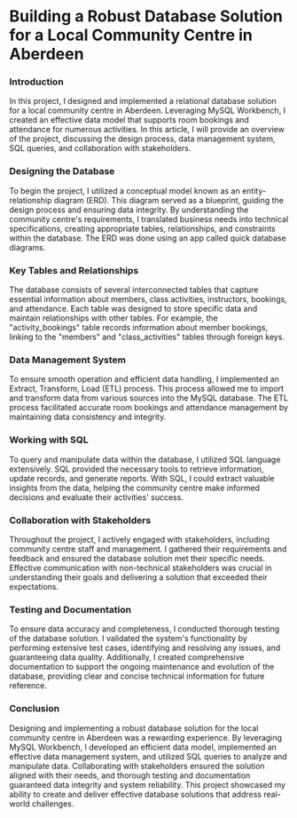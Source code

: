 # Building a Robust Database Solution for a Local Community Centre in Aberdeen

### **Introduction**

In this project, I designed and implemented a relational database solution for a local community centre in Aberdeen. Leveraging MySQL Workbench, I created an effective data model that supports room bookings and attendance for numerous activities. In this article, I will provide an overview of the project, discussing the design process, data management system, SQL queries, and collaboration with stakeholders.

### **Designing the Database**
To begin the project, I utilized a conceptual model known as an entity-relationship diagram (ERD). This diagram served as a blueprint, guiding the design process and ensuring data integrity. By understanding the community centre's requirements, I translated business needs into technical specifications, creating appropriate tables, relationships, and constraints within the database. The ERD was done using an app called quick database diagrams.

### **Key Tables and Relationships**
The database consists of several interconnected tables that capture essential information about members, class activities, instructors, bookings, and attendance. Each table was designed to store specific data and maintain relationships with other tables. For example, the "activity_bookings" table records information about member bookings, linking to the "members" and "class_activities" tables through foreign keys.

### **Data Management System**
To ensure smooth operation and efficient data handling, I implemented an Extract, Transform, Load (ETL) process. This process allowed me to import and transform data from various sources into the MySQL database. The ETL process facilitated accurate room bookings and attendance management by maintaining data consistency and integrity.

### **Working with SQL**
To query and manipulate data within the database, I utilized SQL language extensively. SQL provided the necessary tools to retrieve information, update records, and generate reports. With SQL, I could extract valuable insights from the data, helping the community centre make informed decisions and evaluate their activities' success.

### **Collaboration with Stakeholders**
Throughout the project, I actively engaged with stakeholders, including community centre staff and management. I gathered their requirements and feedback and ensured the database solution met their specific needs. Effective communication with non-technical stakeholders was crucial in understanding their goals and delivering a solution that exceeded their expectations.

### **Testing and Documentation**
To ensure data accuracy and completeness, I conducted thorough testing of the database solution. I validated the system's functionality by performing extensive test cases, identifying and resolving any issues, and guaranteeing data quality. Additionally, I created comprehensive documentation to support the ongoing maintenance and evolution of the database, providing clear and concise technical information for future reference.

### **Conclusion**
Designing and implementing a robust database solution for the local community centre in Aberdeen was a rewarding experience. By leveraging MySQL Workbench, I developed an efficient data model, implemented an effective data management system, and utilized SQL queries to analyze and manipulate data. Collaborating with stakeholders ensured the solution aligned with their needs, and thorough testing and documentation guaranteed data integrity and system reliability. This project showcased my ability to create and deliver effective database solutions that address real-world challenges.


